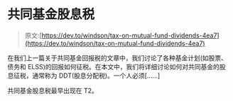 # 共同基金股息税

> 原文:[https://dev.to/windson/tax-on-mutual-fund-dividends-4ea7](https://dev.to/windson/tax-on-mutual-fund-dividends-4ea7)

在我们上一篇关于共同基金回报税的文章中，我们讨论了各种基金计划(如股票、债务和 ELSS)的回报如何征税。在本文中，我们将详细讨论如何对共同基金的股息征税，通常称为 DDT(股息分配税)。一个人必须[……]

共同基金股息税最早出现在 T2。